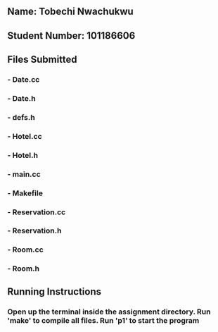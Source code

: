 ## Name: Tobechi Nwachukwu
## Student Number: 101186606
## Files Submitted
### - Date.cc
### - Date.h
### - defs.h
### - Hotel.cc
### - Hotel.h
### - main.cc
### - Makefile
### - Reservation.cc
### - Reservation.h
### - Room.cc
### - Room.h

## Running Instructions
### Open up the terminal inside the assignment directory. Run 'make' to compile all files. Run 'p1' to start the program